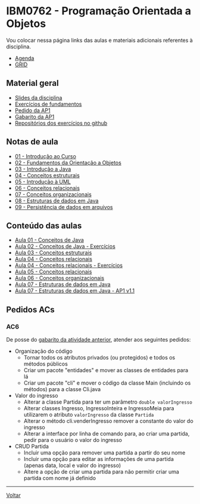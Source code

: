 # IBM0762 - Programação Orientada a Objetos

Vou colocar nessa página links das aulas e materiais adicionais referentes à disciplina.

* [Agenda](agenda.md)
* [GRID](grid.md)

## Material geral

* [Slides da disciplina](/./assets/poo/slides.pdf)
* [Exercícios de fundamentos](./exercicios/001-exercicios_fixacao.md)
* [Pedido da AP1](./pedido_ap1.md)
* [Gabarito da AP1](https://replit.com/@victor0machado/java-20231-ap1)
* [Repositórios dos exercícios no github](https://github.com/victor0machado/POO-2023.1)

## Notas de aula

* [01 - Introdução ao Curso](./notas_aula/001-intro_curso.md)
* [02 - Fundamentos da Orientação a Objetos](./notas_aula/002-fundamentos_oo.md)
* [03 - Introdução a Java](./notas_aula/003-intro_java.md)
* [04 - Conceitos estruturais](./notas_aula/004-conceitos_estruturais.md)
* [05 - Introdução à UML](./notas_aula/005-intro_uml.md)
* [06 - Conceitos relacionais](./notas_aula/006-conceitos_relacionais.md)
* [07 - Conceitos organizacionais](./notas_aula/007-conceitos_oganizacionais.md)
* [08 - Estruturas de dados em Java](./notas_aula/008-estruturas_dados.md)
* [09 - Persistência de dados em arquivos](./notas_aula/009-persistencia_dados.md)

## Conteúdo das aulas

* [Aula 01 - Conceitos de Java](https://replit.com/@victor0machado/java-20231-aula01#Main.java)
* [Aula 02 - Conceitos de Java - Exercícios](https://replit.com/@victor0machado/java-20231-aula02#Main.java)
* [Aula 03 - Conceitos estruturais](https://replit.com/@victor0machado/java-20231-aula03#Main.java)
* [Aula 04 - Conceitos relacionais](https://replit.com/@victor0machado/java-20231-aula04#Main.java)
* [Aula 04 - Conceitos relacionais - Exercícios](https://replit.com/@victor0machado/java-20231-aula04-exercicio#Main.java)
* [Aula 05 - Conceitos relacionais](https://replit.com/@victor0machado/java-20231-aula05#Main.java)
* [Aula 06 - Conceitos organizacionais](https://replit.com/@victor0machado/java-20231-aula06#Main.java)
* [Aula 07 - Estruturas de dados em Java](https://replit.com/@victor0machado/java-20231-aula07#Main.java)
* [Aula 07 - Estruturas de dados em Java - AP1 v1.1](https://replit.com/@victor0machado/java-20231-aula07-ap1v11)

## Pedidos ACs

### AC6

De posse do [gabarito da atividade anterior](https://replit.com/@victor0machado/java-20231-aula07-ap1v11), atender aos seguintes pedidos:

* Organização do código
  * Tornar todos os atributos privados (ou protegidos) e todos os métodos públicos
  * Criar um pacote "entidades" e mover as classes de entidades para lá
  * Criar um pacote "cli" e mover o código da classe Main (incluindo os métodos) para a classe Cli.java
* Valor do ingresso
  * Alterar a classe Partida para ter um parâmetro `double valorIngresso`
  * Alterar classes Ingresso, IngressoInteira e IngressoMeia para utilizarem o atributo `valorIngresso` da classe `Partida`
  * Alterar o método cli.venderIngresso remover a constante do valor do ingresso
  * Alterar a interface por linha de comando para, ao criar uma partida, pedir para o usuário o valor do ingresso
* CRUD Partida
  * Incluir uma opção para remover uma partida a partir do seu nome
  * Incluir uma opção para editar as informações de uma partida (apenas data, local e valor do ingresso)
  * Altere a opção de criar uma partida para não permitir criar uma partida com nome já definido

---

[Voltar](https://victor0machado.github.io/)
